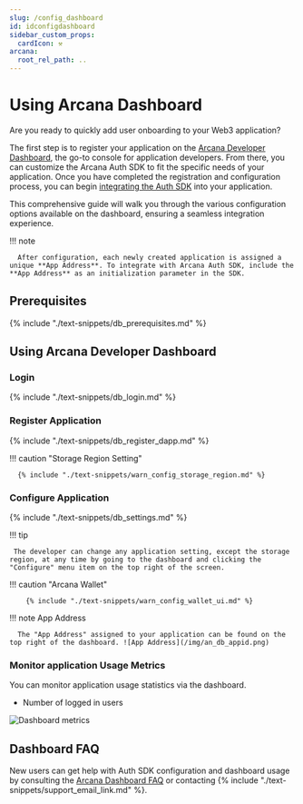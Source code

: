 ```yaml
---
slug: /config_dashboard
id: idconfigdashboard
sidebar_custom_props:
  cardIcon: ⚒️
arcana:
  root_rel_path: ..
---
```


# Using Arcana Dashboard

Are you ready to quickly add user onboarding to your Web3 application? 

The first step is to register your application on the [Arcana Developer Dashboard]({{page.meta.arcana.root_rel_path}}/concepts/dashboard.md), the go-to console for application developers. From there, you can customize the Arcana Auth SDK to fit the specific needs of your application. Once you have completed the registration and configuration process, you can begin [integrating the Auth SDK]({{page.meta.arcana.root_rel_path}}/howto/integrate_auth/index.md) into your application. 

This comprehensive guide will walk you through the various configuration options available on the dashboard, ensuring a seamless integration experience.

!!! note

      After configuration, each newly created application is assigned a unique **App Address**. To integrate with Arcana Auth SDK, include the **App Address** as an initialization parameter in the SDK.

## Prerequisites

{% include "./text-snippets/db_prerequisites.md" %}

## Using Arcana Developer Dashboard

### Login

{% include "./text-snippets/db_login.md" %}

### Register Application

{% include "./text-snippets/db_register_dapp.md" %}

!!! caution "Storage Region Setting"

      {% include "./text-snippets/warn_config_storage_region.md" %}

### Configure Application

{% include "./text-snippets/db_settings.md" %}

!!! tip

     The developer can change any application setting, except the storage region, at any time by going to the dashboard and clicking the "Configure" menu item on the top right of the screen.

!!! caution "Arcana Wallet"

        {% include "./text-snippets/warn_config_wallet_ui.md" %}

!!! note App Address

      The "App Address" assigned to your application can be found on the top right of the dashboard. ![App Address](/img/an_db_appid.png)

### Monitor application Usage Metrics

You can monitor application usage statistics via the dashboard.

* Number of logged in users

![Dashboard metrics](/img/an_db_metrics.png)

## Dashboard FAQ

New users can get help with Auth SDK configuration and dashboard usage by consulting the [Arcana Dashboard FAQ]({{page.meta.arcana.root_rel_path}}/faq/faq_db.md) or contacting {% include "./text-snippets/support_email_link.md" %}.
